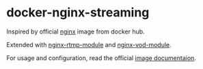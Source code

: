 # docker-nginx-streaming

Inspired by official [nginx](https://hub.docker.com/_/nginx/) image from docker hub.

Extended with [nginx-rtmp-module](https://github.com/arut/nginx-rtmp-module/) and 
[nginx-vod-module](https://github.com/kaltura/nginx-vod-module/).

For usage and configuration, read the official [image documentaion](https://hub.docker.com/_/nginx/).
